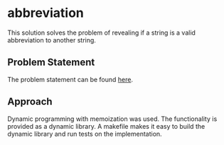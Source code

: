 # abbreviation

This solution solves the problem of revealing if a string is a valid abbreviation to another string.

## Problem Statement

The problem statement can be found [here](https://www.hackerrank.com/challenges/abbr/problem).

## Approach

Dynamic programming with memoization was used. The functionality is provided as a dynamic library.
A makefile makes it easy to build the dynamic library and run tests on the implementation.
